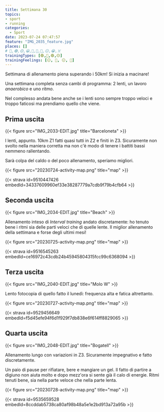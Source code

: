 ```yaml
---
title: Settimana 30
topics:
- sport
- running
categories:
  - Sport
date: 2023-07-24 07:47:57
feature: "IMG_2035_feature.jpg"
places: []
# 🔴,🟢,🟡,😀,🙁,🫤,🙂,😐,😭,☠️
trainingTypes: [🟢,🔴,🟢,🟡]
trainingFeelings: [😐, 🙂, 😐, 🫤]
---
```

Settimana di allenamento piena superando i 50km! Si inizia a macinare!

<!--more--> 

Una settimana completa senza cambi di programma: 2 lenti, un lavoro _anaerobico_ e uno _ritmo_.

Nel complesso andata bene anche se i lenti sono sempre troppo veloci e troppo faticosi ma prendiamo quello che viene.


## Prima uscita
{{< figure src="IMG_2033-EDIT.jpg" title="Barceloneta" >}}

I lenti, appunto. 10km Z1 fatti quasi tutti in Z2 e finiti in Z3. Sicuramente non svolto nella maniera corretta ma non c'è modo di tenere i battiti bassi nemmeno rallentando.

Sarà colpa del caldo o del poco allenamento, speriamo migliori.

{{< figure src="20230724-activity-map.png" title="map" >}}

{{< strava id=9510447426 embedId=34337609960ef33e38287779a7cdb9f79b4cfb64 >}}

## Seconda uscita
{{< figure src="IMG_2034-EDIT.jpg" title="Beach" >}}

Allenamento inteso di _Interval training_ andato discretamente: ho tenuto bene i ritmi sia delle parti veloci che di quelle lente. Il miglior allenamento della settimana e forse degli ultimi mesi!

{{< figure src="20230725-activity-map.png" title="map" >}}

{{< strava id=9516545263 embedId=ce16972c43cdb24b45945804315fcc99c6368094 >}}

## Terza uscita
{{< figure src="IMG_2040-EDIT.jpg" title="Molo W" >}}

Lento fotocopia di quello fatto il lunedì: frequenza alta e fatica altrettanto.

{{< figure src="20230727-activity-map.png" title="map" >}}

{{< strava id=9529456649 embedId=f5d45efe94f6d1f929f7db838e6f614ff8829065 >}}

## Quarta uscita
{{< figure src="IMG_2048-EDIT.jpg" title="Bogatell" >}}

Allenamento lungo con variazioni in Z3. Sicuramente impegnativo e fatto discretamente.

Un paio di pause per rifiatare, bere e mangiare un gel. Il fatto di partire a digiuno non aiuta molto e dopo mezz'ora si sente già il calo di energie. Ritmi tenuti bene, sia nella parte veloce che nella parte lenta.

{{< figure src="20230728-activity-map.png" title="map" >}}

{{< strava id=9535659528 embedId=8ccddab5738ca80af98b48a5e1e2bd913a72a95b >}}
